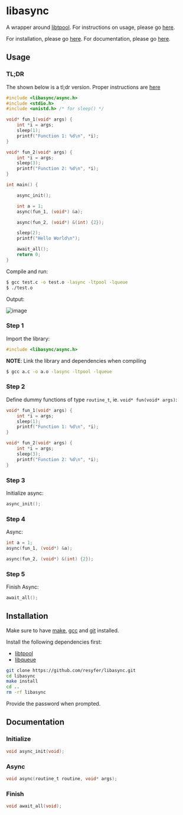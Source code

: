 # libasync

A wrapper around [libtpool](https://github.com/resyfer/libtpool). For instructions on usage, please go [here](#usage).

For installation, please go [here](#installation). For documentation, please go [here](#documentation).

## Usage

### TL;DR

The shown below is a tl;dr version. Proper instructions are [here](#step-1)

```c
#include <libasync/async.h>
#include <stdio.h>
#include <unistd.h> /* for sleep() */

void* fun_1(void* args) {
	int *i = args;
	sleep(1);
	printf("Function 1: %d\n", *i);
}

void* fun_2(void* args) {
	int *i = args;
	sleep(3);
	printf("Function 2: %d\n", *i);
}

int main() {

	async_init();

	int a = 1;
	async(fun_1, (void*) &a);

	async(fun_2, (void*) &(int) {2});

	sleep(2);
	printf("Hello World\n");

	await_all();
	return 0;
}
```

Compile and run:

```bash
$ gcc test.c -o test.o -lasync -ltpool -lqueue
$ ./test.o
```
Output:

![image](https://user-images.githubusercontent.com/74897008/210037312-701590ac-0fee-4dbd-806c-fec0c7894471.png)

### Step 1

Import the library:

```c
#include <libasync/async.h>
```

**NOTE**: Link the library and dependencies when compiling

```bash
$ gcc a.c -o a.o -lasync -ltpool -lqueue
```

### Step 2
Define dummy functions of type `routine_t`, ie. `void* fun(void* args)`:
```c
void* fun_1(void* args) {
	int *i = args;
	sleep(1);
	printf("Function 1: %d\n", *i);
}

void* fun_2(void* args) {
	int *i = args;
	sleep(3);
	printf("Function 2: %d\n", *i);
}
```

### Step 3
Initialize async:
```c
async_init();
```

### Step 4
Async:
```c
int a = 1;
async(fun_1, (void*) &a);

async(fun_2, (void*) &(int) {2});
```

### Step 5
Finish Async:
```c
await_all();
```

## Installation

Make sure to have [make](https://www.gnu.org/software/make/), [gcc](https://www.gnu.org/software/gcc/) and [git](https://git-scm.com/) installed.

Install the following dependencies first:
- [libtpool](https://github.com/resyfer/libtpool)
- [libqueue](https://github.com/resyfer/libqueue)

```bash
git clone https://github.com/resyfer/libasync.git
cd libasync
make install
cd ..
rm -rf libasync
```

Provide the password when prompted.

## Documentation

### Initialize
```c
void async_init(void);
```

### Async
```c
void async(routine_t routine, void* args);
```

### Finish
```c
void await_all(void);
```
